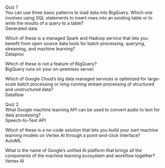 Quiz 1<br>
You can use three basic patterns to load data into BigQuery. Which one involves using SQL statements to insert rows into an existing table or to write the results of a query to a table?<br>
Generated data

Which of these is a managed Spark and Hadoop service that lets you benefit from open source data tools for batch processing, querying, streaming, and machine learning?<br>
Dataproc

Which of these is not a feature of BigQuery?<br>
BigQuery runs on your on-premises server.

Which of Google Cloud’s big data managed services is optimized for large-scale batch processing or long-running stream processing of structured and unstructured data?<br>
Dataflow

Quiz 2<br>
What Google machine learning API can be used to convert audio to text for data processing?<br>
Speech-to-Text API

Which of these is a no-code solution that lets you build your own machine learning models on Vertex AI through a point-and-click interface?<br>
AutoML

What is the name of Google’s unified AI platform that brings all the components of the machine learning ecosystem and workflow together?<br>
Vertex AI

